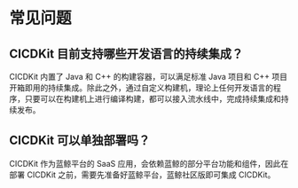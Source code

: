 # 常见问题

## CICDKit 目前支持哪些开发语言的持续集成？
CICDKit 内置了 Java 和 C++ 的构建容器，可以满足标准 Java 项目和 C++ 项目开箱即用的持续集成。除此之外，通过自定义构建机，理论上任何开发语言的程序，只要可以在构建机上进行编译构建，都可以接入流水线中，完成持续集成和持续发布。

## CICDKit 可以单独部署吗？
CICDKit 作为蓝鲸平台的 SaaS 应用，会依赖蓝鲸的部分平台功能和组件，因此在部署 CICDKit 之前，需要先准备好蓝鲸平台，蓝鲸社区版即可集成 CICDKit。

